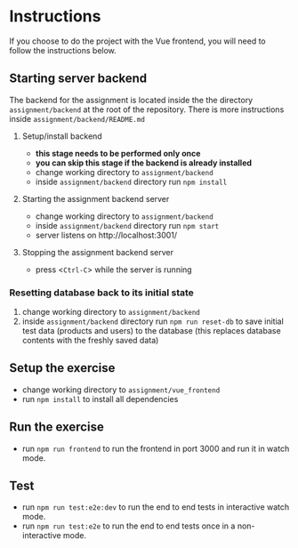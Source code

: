 <!-- @format -->

# Instructions

If you choose to do the project with the Vue frontend, you will need to follow the instructions below.

## Starting server backend

The backend for the assignment is located inside the the directory `assignment/backend`
at the root of the repository. There is more instructions inside `assignment/backend/README.md`

1. Setup/install backend

   - **this stage needs to be performed only once**
   - **you can skip this stage if the backend is already installed**
   - change working directory to `assignment/backend`
   - inside `assignment/backend` directory run `npm install`

2. Starting the assignment backend server

   - change working directory to `assignment/backend`
   - inside `assignment/backend` directory run `npm start`
   - server listens on http://localhost:3001/

3. Stopping the assignment backend server
   - press <`Ctrl-C`> while the server is running

### Resetting database back to its initial state

1. change working directory to `assignment/backend`
2. inside `assignment/backend` directory run `npm run reset-db` to save initial
   test data (products and users) to the database
   (this replaces database contents with the freshly saved data)

## Setup the exercise

- change working directory to `assignment/vue_frontend`
- run `npm install` to install all dependencies

## Run the exercise

- run `npm run frontend` to run the frontend in port 3000 and run it in watch mode.

## Test

- run `npm run test:e2e:dev` to run the end to end tests in interactive watch mode.
- run `npm run test:e2e` to run the end to end tests once in a non-interactive mode.
